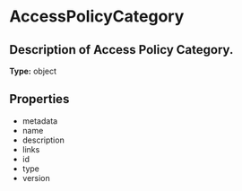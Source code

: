 # AccessPolicyCategory

## Description of Access Policy Category.

**Type:** object

## Properties
* metadata
* name
* description
* links
* id
* type
* version
